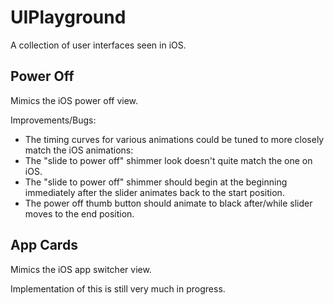UIPlayground
=========

A collection of user interfaces seen in iOS.


Power Off
---------

Mimics the iOS power off view.

Improvements/Bugs:

- The timing curves for various animations could be tuned to more closely match the iOS animations:
- The "slide to power off" shimmer look doesn't quite match the one on iOS.
- The "slide to power off" shimmer should begin at the beginning immediately after the slider animates back to the start position.
- The power off thumb button should animate to black after/while slider moves to the end position.

App Cards
---------

Mimics the iOS app switcher view.

Implementation of this is still very much in progress.
